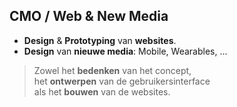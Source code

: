 CMO **/ Web & New Media**
-------------------------

- **Design** & **Prototyping** van **websites**.
- **Design** van **nieuwe media**: Mobile, Wearables, ...

> Zowel het **bedenken** van het concept,  
> het **ontwerpen** van de gebruikersinterface  
> als het **bouwen** van de websites.